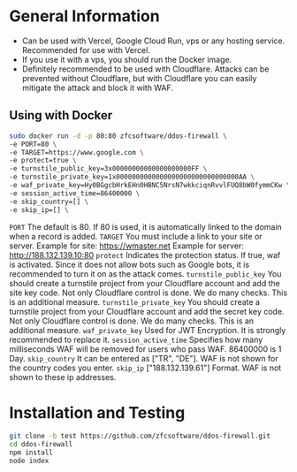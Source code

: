 # General Information
- Can be used with Vercel, Google Cloud Run, vps or any hosting service. Recommended for use with Vercel. 
- If you use it with a vps, you should run the Docker image.
- Definitely recommended to be used with Cloudflare. Attacks can be prevented without Cloudflare, but with Cloudflare you can easily mitigate the attack and block it with WAF.
  
## Using with Docker

```bash
sudo docker run -d -p 80:80 zfcsoftware/ddos-firewall \
-e PORT=80 \
-e TARGET=https://www.google.com \
-e protect=true \
-e turnstile_public_key=3x00000000000000000000FF \
-e turnstile_private_key=1x0000000000000000000000000000000AA \
-e waf_private_key=Hy0BGgcbHrkEHn0HBNC5NrsN7wkkciqnRvvlFUQ8bW0fymmCKw \
-e session_active_time=86400000 \
-e skip_country=[] \
-e skip_ip=[] \
```
`PORT` The default is 80.  If 80 is used, it is automatically linked to the domain when a record is added.
`TARGET` You must include a link to your site or server. Example for site: https://wmaster.net Example for server: http://188.132.139.10:80
`protect` Indicates the protection status. If true, waf is activated. Since it does not allow bots such as Google bots, it is recommended to turn it on as the attack comes.
`turnstile_public_key` You should create a turnstile project from your Cloudflare account and add the site key code. Not only Cloudflare control is done. We do many checks. This is an additional measure.
`turnstile_private_key` You should create a turnstile project from your Cloudflare account and add the secret key code. Not only Cloudflare control is done. We do many checks. This is an additional measure.
`waf_private_key` Used for JWT Encryption. It is strongly recommended to replace it.
`session_active_time` Specifies how many milliseconds WAF will be removed for users who pass WAF. 86400000 is 1 Day.
`skip_country` It can be entered as ["TR", "DE"]. WAF is not shown for the country codes you enter.
`skip_ip` ["188.132.139.61"] Format. WAF is not shown to these ip addresses.

# Installation and Testing
```bash
git clone -b test https://github.com/zfcsoftware/ddos-firewall.git
cd ddos-firewall
npm install
node index
```
